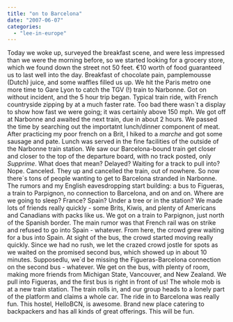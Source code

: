```yaml
---
title: "on to Barcelona"
date: "2007-06-07"
categories: 
  - "lee-in-europe"
---
```


Today we woke up, surveyed the breakfast scene, and were less impressed than we were the morning before, so we started looking for a grocery store, which we found down the street not 50 feet. €10 worth of food guaranteed us to last well into the day. Breakfast of chocolate pain, pamplemousse (Dutch) juice, and some waffles filled us up. We hit the Paris metro one more time to Gare Lyon to catch the TGV (!) train to Narbonne. Got on without incident, and the 5 hour trip began. Typical train ride, with French countryside zipping by at a much faster rate. Too bad there wasn´t a display to show how fast we were going; it was certainly above 150 mph. We got off at Narbonne and awaited the next train, due in about 2 hours. We passed the time by searching out the importatnt lunch/dinner component of meat. After practicing my poor french on a Brit, I hiked to a _marche_ and got some sausage and pate. Lunch was served in the fine facilities of the outside of the Narbonne train station. We saw our Barcelona-bound train get closer and closer to the top of the departure board, with no track posted, only _Supprime_. What does that mean? Delayed? Waiting for a track to pull into? Nope. Canceled. They up and cancelled the train, out of nowhere. So now there´s tons of people wanting to get to Barcelona stranded in Narbonne. The rumors and my English eavesdropping start building: a bus to Figueras, a train to Parpignon, no connection to Barcelona, and on and on. Where are we going to sleep? France? Spain? Under a tree or in the station? We made lots of friends really quickly - some Brits, Kiwis, and plenty of Americans and Canadians with packs like us. We got on a train to Parpignon, just north of the Spanish border. The main rumor was that French rail was on strike and refused to go into Spain - whatever. From here, the crowd grew waiting for a bus into Spain. At sight of the bus, the crowd started moving really quickly. Since we had no rush, we let the crazed crowd jostle for spots as we waited on the promised second bus, which showed up in about 10 minutes. Supposedlu, we´d be missing the Figueras-Barcelona connection on the second bus - whatever. We get on the bus, with plenty of room, making more friends from Michigan State, Vancouver, and New Zealand. We pull into Figueras, and the first bus is right in front of us! The whole mob is at a new train station. The train rolls in, and our group heads to a lonely part of the platform and claims a whole car. The ride in to Barcelona was really fun. This hostel, HelloBCN, is awesome. Brand new place catering to backpackers and has all kinds of great offerings. This will be fun.
